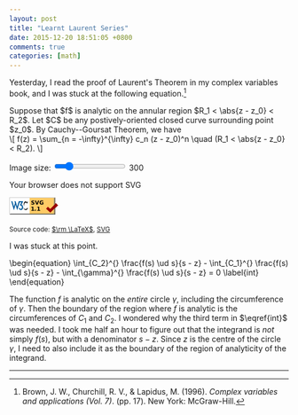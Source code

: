 ```yaml
---
layout: post
title: "Learnt Laurent Series"
date: 2015-12-20 18:51:05 +0800
comments: true
categories: [math]
---
```


Yesterday, I read the proof of Laurent's Theorem in my complex
variables book, and I was stuck at the following equation.[^churchill]

<span class="myeqn" markdown="0">
Suppose that $f$ is analytic on the annular region $R_1 < \abs{z -
z_0} < R_2$.  Let $C$ be any postively-oriented closed curve
surrounding point $z_0$.</span>  By Cauchy--Goursat Theorem, we have

<div class="myeqn">
\[
  f(z) = \sum_{n = -\infty}^{\infty} c_n (z - z_0)^n \quad (R_1 <
  \abs{z - z_0} < R_2).
\]
</div>

<span>Image size:</span>
<input id="bar" type="range" name="points" min="200" max="800"
value="300" step="10">
<span id="lbl">300</span>

<object type="image/svg+xml" class="boxed" id="obj"
  data="/downloads/code/Laurent/laurent.svg"
  width="300" height="300">
  Your browser does not support SVG
</object>

<a
href="http://validator.w3.org/check?uri=https%3A%2F%2Fvincenttam.github.io%2Fdownloads%2Fcode%2FLaurent%2Flaurent.svg;ss=1"><img
src="/images/valid-svg11.png" alt="Valid SVG 1.1" height="31"
width="88">
</a>

<small>Source code: [$\rm \LaTeX$][tex_src], [SVG][svg_src]</small>

I was stuck at this point.

<div class="myeqn">
\begin{equation}
  \int_{C_2}^{} \frac{f(s) \ud s}{s - z} - \int_{C_1}^{}
  \frac{f(s) \ud s}{s - z} - \int_{\gamma}^{} \frac{f(s) \ud s}{s - z}
  = 0
  \label{int}
\end{equation}
</div>

The function $f$ is analytic on the *entire* circle $\gamma$,
including the circumference of $\gamma$.  Then the boundary of the
region where $f$ is analytic is the circumferences of <span
class="myeqn" markdown="0">$C_1$ and $C_2$</span>.  I wondered why the
third term in $\eqref{int}$ was needed.  I took me half an hour to
figure out that the integrand is *not* simply $f(s)$, but with a
denominator $s - z$.  Since $z$ is the centre of the circle $\gamma$,
I need to also include it as the boundary of the region of analyticity
of the integrand.

---
[^churchill]:
    Brown, J. W., Churchill, R. V., & Lapidus, M. (1996). *Complex
    variables and applications (Vol. 7)*. (pp. 17). New York:
    McGraw-Hill.

[tex_src]: /downloads/code/Laurent/laurent.tex
[svg_src]: /downloads/code/Laurent/laurent.svg

<!-- Defer loading of JavaScripts -->
<script type="text/javascript" charset="utf-8">
(function() {
    function getScript(url,success){
        var script=document.createElement('script');
        script.src=url;
        var head=document.getElementsByTagName('head')[0],
        done=false;
        script.onload=script.onreadystatechange = function(){
        if ( !done && (!this.readyState || this.readyState == 'loaded' || this.readyState == 'complete') ) {
            done=true;
            success();
            script.onload = script.onreadystatechange = null;
            head.removeChild(script);
        }
        };
        head.appendChild(script);
    }

    getScript("{{ root_url }}/javascripts/svg_resize_bar.js",function() {});
})();
</script>
